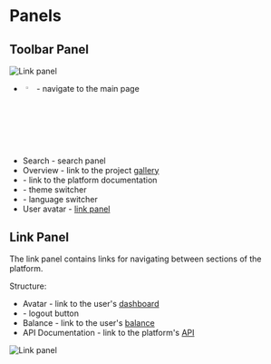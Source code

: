 # Panels

## Toolbar Panel

![Link panel](/images/common/toolspanel.png)

- <img src="/images/logo.svg" align="left" alt="logo" style="margin: 1%; width: 3%"> - navigate to the main page
  <br clear="left"/>
- <span class="iconify-inline" data-icon="mdi:magnify"></span>Search - search panel
- Overview - link to the project [gallery][1]
- <span class="iconify-inline" data-icon="mdi:help-circle-outline"></span>- link to the platform documentation
- <span class="iconify-inline" data-icon="mdi:lightbulb"></span>- theme switcher
- <span class="iconify-inline" data-icon="mdi:translate"></span>- language switcher
- User avatar - [link panel](#link-panel)

## Link Panel

The link panel contains links for navigating between sections of the platform.

Structure:

- Avatar - link to the user's [dashboard](./dashboard.md)
- <span class="iconify-inline" data-icon="mdi:logout"></span> - logout button
- <span class="iconify-inline" data-icon="mdi:wallet"></span> Balance - link to the user's [balance][2]
- API Documentation - link to the platform's [API](/dev/README.md/#API)

![Link panel](/images/common/link_panel.png)

[1]: /desc/explorer.md
[2]: /desc/dashboard.md#баланс
